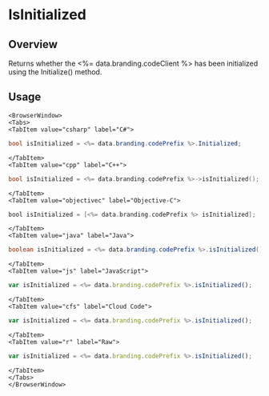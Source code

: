 # IsInitialized
## Overview
Returns whether the <%= data.branding.codeClient %> has been initialized using the Initialize() method.

## Usage

```mdx-code-block
<BrowserWindow>
<Tabs>
<TabItem value="csharp" label="C#">
```

```csharp
bool isInitialized = <%= data.branding.codePrefix %>.Initialized;
```

```mdx-code-block
</TabItem>
<TabItem value="cpp" label="C++">
```

```cpp
bool isInitialized = <%= data.branding.codePrefix %>->isInitialized();
```

```mdx-code-block
</TabItem>
<TabItem value="objectivec" label="Objective-C">
```

```objectivec
bool isInitialized = [<%= data.branding.codePrefix %> isInitialized];
```

```mdx-code-block
</TabItem>
<TabItem value="java" label="Java">
```

```java
boolean isInitialized = <%= data.branding.codePrefix %>.isInitialized();
```

```mdx-code-block
</TabItem>
<TabItem value="js" label="JavaScript">
```

```javascript
var isInitialized = <%= data.branding.codePrefix %>.isInitialized();
```

```mdx-code-block
</TabItem>
<TabItem value="cfs" label="Cloud Code">
```

```javascript
var isInitialized = <%= data.branding.codePrefix %>.isInitialized();
```

```mdx-code-block
</TabItem>
<TabItem value="r" label="Raw">
```

```javascript
var isInitialized = <%= data.branding.codePrefix %>.isInitialized();
```

```mdx-code-block
</TabItem>
</Tabs>
</BrowserWindow>
```

